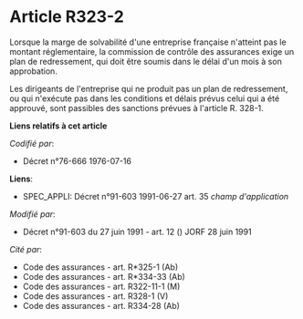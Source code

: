 # Article R323-2

Lorsque la marge de solvabilité d'une entreprise française n'atteint pas le montant réglementaire, la commission de contrôle
des assurances exige un plan de redressement, qui doit être soumis dans le délai d'un mois à son approbation.

Les dirigeants de l'entreprise qui ne produit pas un plan de redressement, ou qui n'exécute pas dans les conditions et délais
prévus celui qui a été approuvé, sont passibles des sanctions prévues à l'article R. 328-1.

**Liens relatifs à cet article**

_Codifié par_:

  - Décret n°76-666 1976-07-16

**Liens**:

  - SPEC_APPLI: Décret n°91-603 1991-06-27 art. 35 *champ d'application*

_Modifié par_:

  - Décret n°91-603 du 27 juin 1991 - art. 12 () JORF 28 juin 1991

_Cité par_:

  - Code des assurances - art. R*325-1 (Ab)
  - Code des assurances - art. R*334-33 (Ab)
  - Code des assurances - art. R322-11-1 (M)
  - Code des assurances - art. R328-1 (V)
  - Code des assurances - art. R334-28 (Ab)
